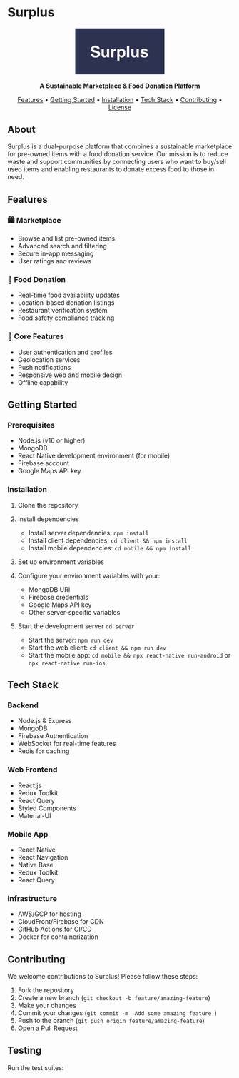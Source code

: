 # Surplus

<p align="center">
  <img src="assets/surplus-logo.png" alt="Surplus Logo" width="200"/>
</p>

<p align="center">
  <strong>A Sustainable Marketplace & Food Donation Platform</strong>
</p>

<p align="center">
  <a href="#features">Features</a> •
  <a href="#getting-started">Getting Started</a> •
  <a href="#installation">Installation</a> •
  <a href="#tech-stack">Tech Stack</a> •
  <a href="#contributing">Contributing</a> •
  <a href="#license">License</a>
</p>

## About

Surplus is a dual-purpose platform that combines a sustainable marketplace for pre-owned items with a food donation service. Our mission is to reduce waste and support communities by connecting users who want to buy/sell used items and enabling restaurants to donate excess food to those in need.

## Features

### 🛍️ Marketplace
- Browse and list pre-owned items
- Advanced search and filtering
- Secure in-app messaging
- User ratings and reviews

### 🍱 Food Donation
- Real-time food availability updates
- Location-based donation listings
- Restaurant verification system
- Food safety compliance tracking

### 📱 Core Features
- User authentication and profiles
- Geolocation services
- Push notifications
- Responsive web and mobile design
- Offline capability

## Getting Started

### Prerequisites

- Node.js (v16 or higher)
- MongoDB
- React Native development environment (for mobile)
- Firebase account
- Google Maps API key

### Installation

1. Clone the repository
2. Install dependencies
   - Install server dependencies: `npm install`
   - Install client dependencies: `cd client && npm install`
   - Install mobile dependencies: `cd mobile && npm install`
3. Set up environment variables
4. Configure your environment variables with your:
   - MongoDB URI
   - Firebase credentials
   - Google Maps API key
   - Other server-specific variables

5. Start the development server
 `cd server`
   - Start the server: `npm run dev`
   - Start the web client: `cd client && npm run dev`
   - Start the mobile app: `cd mobile && npx react-native run-android` or `npx react-native run-ios`



## Tech Stack

### Backend
- Node.js & Express
- MongoDB
- Firebase Authentication
- WebSocket for real-time features
- Redis for caching

### Web Frontend
- React.js
- Redux Toolkit
- React Query
- Styled Components
- Material-UI

### Mobile App
- React Native
- React Navigation
- Native Base
- Redux Toolkit
- React Query

### Infrastructure
- AWS/GCP for hosting
- CloudFront/Firebase for CDN
- GitHub Actions for CI/CD
- Docker for containerization

## Contributing

We welcome contributions to Surplus! Please follow these steps:

1. Fork the repository
2. Create a new branch (`git checkout -b feature/amazing-feature`)
3. Make your changes
4. Commit your changes (`git commit -m 'Add some amazing feature'`)
5. Push to the branch (`git push origin feature/amazing-feature`)
6. Open a Pull Request


## Testing

Run the test suites:
